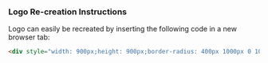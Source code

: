 ### Logo Re-creation Instructions

Logo can easily be recreated by inserting the following code in a new browser tab:

```html
<div style="width: 900px;height: 900px;border-radius: 400px 1000px 0 1000px;background: #699935;"></div>
```
